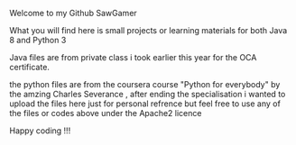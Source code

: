 Welcome to my Github 
SawGamer

What you will find here is small projects or learning materials for both Java 8 and Python 3

Java files are from private class i took earlier this year for the OCA certificate.

the python files are from the coursera course "Python for everybody" by the amzing Charles Severance , after ending the specialisation i wanted to upload  the files here just for personal refrence but feel free to use any of the files or codes above under the Apache2 licence 


Happy coding !!!
